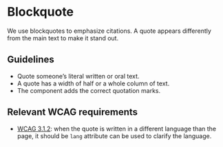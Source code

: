 # Blockquote

We use blockquotes to emphasize citations.
A quote appears differently from the main text to make it stand out.

## Guidelines

- Quote someone’s literal written or oral text.
- A quote has a width of half or a whole column of text.
- The component adds the correct quotation marks.

## Relevant WCAG requirements

- [WCAG 3.1.2](https://www.w3.org/WAI/WCAG21/Understanding/language-of-parts.html): when the quote is written in a different language than the page, it should be `lang` attribute can be used to clarify the language.
